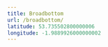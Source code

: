 ```yaml
---
title: Broadbottom
url: /broadbottom/
latitude: 53.735502800000006
longitude: -1.9889926000000002
---
```

